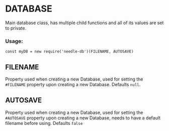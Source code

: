 # DATABASE

Main database class, has multiple child functions and all of its values are set to private.

### Usage:

`const myDB = new require('needle-db')(FILENAME, AUTOSAVE)`

## FILENAME

Property used when creating a new Database, used for setting the `#FILENAME` property upon creating a new Database. Defaults `null`.

## AUTOSAVE

Property used when creating a new Database, used for setting the `#AUTOSAVE` property upon creating a new Database, needs to have a default filename before using. Defaults `false`
